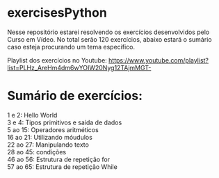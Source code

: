 # exercisesPython

Nesse repositório estarei resolvendo os  exercícios desenvolvidos pelo Curso em Vídeo. No total serão 120 exercícios, abaixo estará o sumário caso esteja procurando um tema específico.

Playlist dos exercícios no Youtube: https://www.youtube.com/playlist?list=PLHz_AreHm4dm6wYOIW20Nyg12TAjmMGT-

# Sumário de exercícios:

1 e 2: Hello World<br>
3 e 4: Tipos primitivos e saída de dados<br>
5 ao 15: Operadores aritméticos<br>
16 ao 21: Utilizando móudulos<br>
22 ao 27: Manipulando texto<br>
28 ao 45: condições<br>
46 ao 56: Estrutura de repetição for<br>
57 ao 65: Estrutura de repetição While<br>
